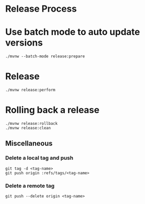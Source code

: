 # Release Process

# Use batch mode to auto update versions
```shell script
./mvnw --batch-mode release:prepare
```

# Release
```shell script
./mvnw release:perform
```

# Rolling back a release
```shell script
./mvnw release:rollback
./mvnw release:clean
```

## Miscellaneous

### Delete a local tag and push
```shell script
git tag -d <tag-name> 
git push origin :refs/tags/<tag-name>
```

### Delete a remote tag

```shell script
git push --delete origin <tag-name> 
```